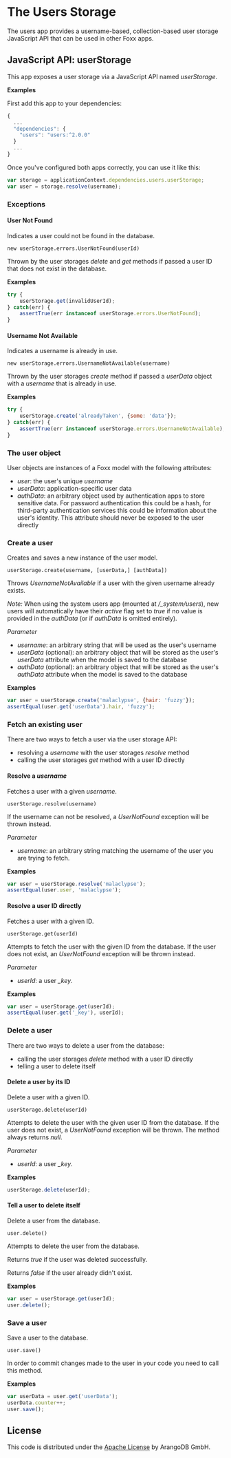 # The Users Storage

The users app provides a username-based, collection-based user storage JavaScript API that can be used in other Foxx apps.

## JavaScript API: userStorage

This app exposes a user storage via a JavaScript API named *userStorage*.

**Examples**

First add this app to your dependencies:

```js
{
  ...
  "dependencies": {
    "users": "users:^2.0.0"
  }
  ...
}
```

Once you've configured both apps correctly, you can use it like this:

```js
var storage = applicationContext.dependencies.users.userStorage;
var user = storage.resolve(username);
```

### Exceptions

#### User Not Found

Indicates a user could not be found in the database.

`new userStorage.errors.UserNotFound(userId)`

Thrown by the user storages *delete* and *get* methods if passed a user ID that does not exist in the database.

**Examples**

```js
try {
    userStorage.get(invalidUserId);
} catch(err) {
    assertTrue(err instanceof userStorage.errors.UserNotFound);
}
```

#### Username Not Available

Indicates a username is already in use.

`new userStorage.errors.UsernameNotAvailable(username)`

Thrown by the user storages *create* method if passed a *userData* object with a *username* that is already in use.

**Examples**

```js
try {
    userStorage.create('alreadyTaken', {some: 'data'});
} catch(err) {
    assertTrue(err instanceof userStorage.errors.UsernameNotAvailable);
}
```

### The user object

User objects are instances of a Foxx model with the following attributes:

* *user*: the user's unique *username*
* *userData*: application-specific user data
* *authData*: an arbitrary object used by authentication apps to store sensitive data. For password authentication this could be a hash, for third-party authentication services this could be information about the user's identity. This attribute should never be exposed to the user directly

### Create a user

Creates and saves a new instance of the user model.

`userStorage.create(username, [userData,] [authData])`

Throws *UsernameNotAvailable* if a user with the given username already exists.

*Note:* When using the system users app (mounted at */\_system/users*), new users will automatically have their *active* flag set to *true* if no value is provided in the *authData* (or if *authData* is omitted entirely).

*Parameter*

* *username*: an arbitrary string that will be used as the user's username
* *userData* (optional): an arbitrary object that will be stored as the user's *userData* attribute when the model is saved to the database
* *authData* (optional): an arbitrary object that will be stored as the user's *authData* attribute when the model is saved to the database

**Examples**

```js
var user = userStorage.create('malaclypse', {hair: 'fuzzy'});
assertEqual(user.get('userData').hair, 'fuzzy');
```

### Fetch an existing user

There are two ways to fetch a user via the user storage API:

* resolving a *username* with the user storages *resolve* method
* calling the user storages *get* method with a user ID directly

#### Resolve a *username*

Fetches a user with a given *username*.

`userStorage.resolve(username)`

If the username can not be resolved, a *UserNotFound* exception will be thrown instead.

*Parameter*

* *username*: an arbitrary string matching the username of the user you are trying to fetch.

**Examples**

```js
var user = userStorage.resolve('malaclypse');
assertEqual(user.user, 'malaclypse');
```

#### Resolve a user ID directly

Fetches a user with a given ID.

`userStorage.get(userId)`

Attempts to fetch the user with the given ID from the database. If the user does not exist, an *UserNotFound* exception will be thrown instead.

*Parameter*

* *userId*: a user *_key*.

**Examples**

```js
var user = userStorage.get(userId);
assertEqual(user.get('_key'), userId);
```

### Delete a user

There are two ways to delete a user from the database:

* calling the user storages *delete* method with a user ID directly
* telling a user to delete itself

#### Delete a user by its ID

Delete a user with a given ID.

`userStorage.delete(userId)`

Attempts to delete the user with the given user ID from the database. If the user does not exist, a *UserNotFound* exception will be thrown. The method always returns *null*.

*Parameter*

* *userId*: a user *_key*.

**Examples**

```js
userStorage.delete(userId);
```

#### Tell a user to delete itself

Delete a user from the database.

`user.delete()`

Attempts to delete the user from the database.

Returns *true* if the user was deleted successfully.

Returns *false* if the user already didn't exist.

**Examples**

```js
var user = userStorage.get(userId);
user.delete();
```

### Save a user

Save a user to the database.

`user.save()`

In order to commit changes made to the user in your code you need to call this method.

**Examples**

```js
var userData = user.get('userData');
userData.counter++;
user.save();
```

## License

This code is distributed under the [Apache License](http://www.apache.org/licenses/LICENSE-2.0) by ArangoDB GmbH.
